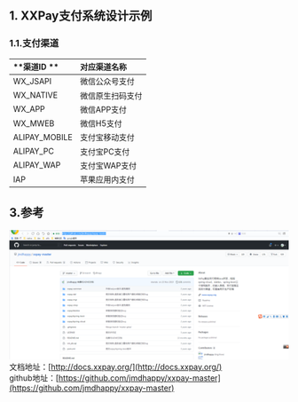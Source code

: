 ## 1. XXPay支付系统设计示例

### 1.1.支付渠道

| **渠道ID ** | **对应渠道名称** |
| :--- | :--- |
| WX\_JSAPI | 微信公众号支付 |
| WX\_NATIVE | 微信原生扫码支付 |
| WX\_APP | 微信APP支付 |
| WX\_MWEB | 微信H5支付 |
| ALIPAY\_MOBILE | 支付宝移动支付 |
| ALIPAY\_PC | 支付宝PC支付 |
| ALIPAY\_WAP | 支付宝WAP支付 |
| IAP | 苹果应用内支付 |

## 3.参考

![](/static/image/微信截图_20201214142442.png)  
文档地址：[http://docs.xxpay.org/](http://docs.xxpay.org/)  
github地址：[https://github.com/jmdhappy/xxpay-master](https://github.com/jmdhappy/xxpay-master)


